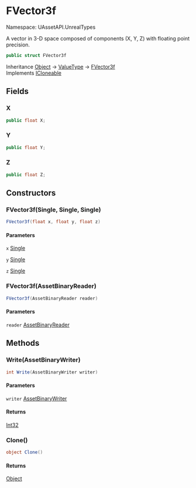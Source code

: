 # FVector3f

Namespace: UAssetAPI.UnrealTypes

A vector in 3-D space composed of components (X, Y, Z) with floating point precision.

```csharp
public struct FVector3f
```

Inheritance [Object](https://docs.microsoft.com/en-us/dotnet/api/system.object) → [ValueType](https://docs.microsoft.com/en-us/dotnet/api/system.valuetype) → [FVector3f](./uassetapi.unrealtypes.fvector3f.md)<br>
Implements [ICloneable](https://docs.microsoft.com/en-us/dotnet/api/system.icloneable)

## Fields

### **X**

```csharp
public float X;
```

### **Y**

```csharp
public float Y;
```

### **Z**

```csharp
public float Z;
```

## Constructors

### **FVector3f(Single, Single, Single)**

```csharp
FVector3f(float x, float y, float z)
```

#### Parameters

`x` [Single](https://docs.microsoft.com/en-us/dotnet/api/system.single)<br>

`y` [Single](https://docs.microsoft.com/en-us/dotnet/api/system.single)<br>

`z` [Single](https://docs.microsoft.com/en-us/dotnet/api/system.single)<br>

### **FVector3f(AssetBinaryReader)**

```csharp
FVector3f(AssetBinaryReader reader)
```

#### Parameters

`reader` [AssetBinaryReader](./uassetapi.assetbinaryreader.md)<br>

## Methods

### **Write(AssetBinaryWriter)**

```csharp
int Write(AssetBinaryWriter writer)
```

#### Parameters

`writer` [AssetBinaryWriter](./uassetapi.assetbinarywriter.md)<br>

#### Returns

[Int32](https://docs.microsoft.com/en-us/dotnet/api/system.int32)<br>

### **Clone()**

```csharp
object Clone()
```

#### Returns

[Object](https://docs.microsoft.com/en-us/dotnet/api/system.object)<br>
